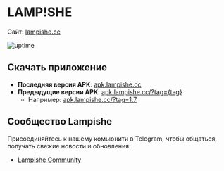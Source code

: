 # LAMP!SHE
Сайт: [lampishe.cc](http://lampishe.cc)

![uptime](https://img.shields.io/uptimerobot/ratio/m796297348-fc2537cf9a72e0448165c542)



## Скачать приложение

- **Последняя версия APK**: [apk.lampishe.cc](http://apk.lampishe.cc)
- **Предыдущие версии APK**: [apk.lampishe.cc/?tag={tag}](http://apk.lampishe.cc/?tag={tag})
  - Например: [apk.lampishe.cc/?tag=1.7](http://apk.lampishe.cc/?tag=1.7)

## Сообщество Lampishe

Присоединяйтесь к нашему комьюнити в Telegram, чтобы общаться, получать свежие новости и обновления:

- [Lampishe Community](https://t.me/+SpDMAlZFs0QxZTk0)
